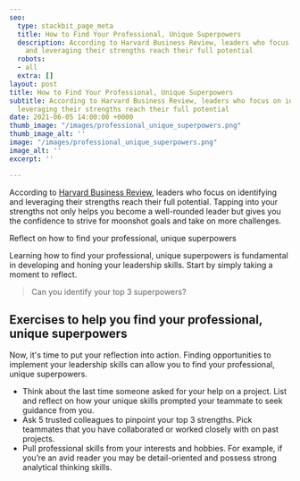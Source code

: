 ```yaml
---
seo:
  type: stackbit_page_meta
  title: How to Find Your Professional, Unique Superpowers
  description: According to Harvard Business Review, leaders who focus on identifying
    and leveraging their strengths reach their full potential
  robots:
  - all
  extra: []
layout: post
title: How to Find Your Professional, Unique Superpowers
subtitle: According to Harvard Business Review, leaders who focus on identifying and
  leveraging their strengths reach their full potential
date: 2021-06-05 14:00:00 +0000
thumb_image: "/images/professional_unique_superpowers.png"
thumb_image_alt: ''
image: "/images/professional_unique_superpowers.png"
image_alt: ''
excerpt: ''

---
```

According to [Harvard Business Review](https://hbr.org/2005/01/how-to-play-to-your-strengths), leaders who focus on identifying and leveraging their strengths reach their full potential. Tapping into your strengths not only helps you become a well-rounded leader but gives you the confidence to strive for moonshot goals and take on more challenges.

Reflect on how to find your professional, unique superpowers

Learning how to find your professional, unique superpowers is fundamental in developing and honing your leadership skills. Start by simply taking a moment to reflect.

> Can you identify your top 3 superpowers?

## Exercises to help you find your professional, unique superpowers

Now, it's time to put your reflection into action. Finding opportunities to implement your leadership skills can allow you to find your professional, unique superpowers.

* Think about the last time someone asked for your help on a project. List and reflect on how your unique skills prompted your teammate to seek guidance from you.
* Ask 5 trusted colleagues to pinpoint your top 3 strengths. Pick teammates that you have collaborated or worked closely with on past projects.
* Pull professional skills from your interests and hobbies. For example, if you’re an avid reader you may be detail-oriented and possess strong analytical thinking skills.